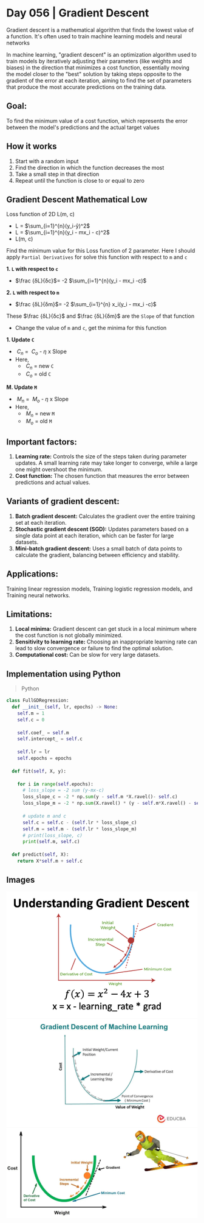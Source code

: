 # Day 056 | Gradient Descent 
Gradient descent is a mathematical algorithm that finds the lowest value of a function. It's often used to train machine learning models and neural networks

In machine learning, "gradient descent" is an optimization algorithm used to train models by iteratively adjusting their parameters (like weights and biases) in the direction that minimizes a cost function, essentially moving the model closer to the "best" solution by taking steps opposite to the gradient of the error at each iteration, aiming to find the set of parameters that produce the most accurate predictions on the training data.

## Goal:
To find the minimum value of a cost function, which represents the error between the model's predictions and the actual target values

## How it works 
1. Start with a random input
2. Find the direction in which the function decreases the most
3. Take a small step in that direction
4. Repeat until the function is close to or equal to zero
 

## Gradient Descent Mathematical Low
Loss function of 2D L(m, c)<br>
- L = $\sum_{i=1}^{n}(y_i-ŷ)^2$
- L = $\sum_{i=1}^{n}(y_i - mx_i - c)^2$
- L(m, c)

Find the minimum value for this Loss function of 2 parameter. 
Here I should apply `Partial Derivatives` for solve this function with respect to `m` and `c`

**1. `L` with respect to `c`**
- $\frac {δL}{δc}$= -2 $\sum_{i=1}^{n}(y_i - mx_i -c)$

**2. `L` with respect to `m`**
- $\frac {δL}{δm}$= -2 $\sum_{i=1}^{n} x_i(y_i - mx_i -c)$

These $\frac {δL}{δc}$ and $\frac {δL}{δm}$ are the `Slope` of that function
- Change the value of `m` and `c`, get the minima for this function

**1. Update `C`**
- $\ C_n$ = $\ C_o$ - $\eta$ x Slope
- Here,
  - $\ C_n$ = new `C`
  - $\ C_o$ = old `C`

**M. Update `M`**
- $\ M_n$ = $\ M_o$ - $\eta$ x Slope
- Here,
  - $\ M_n$ = new `M`
  - $\ M_o$ = old `M`


## Important factors:
1. **Learning rate:** Controls the size of the steps taken during parameter updates. A small learning rate may take longer to converge, while a large one might overshoot the minimum. 
2. **Cost function:** The chosen function that measures the error between predictions and actual values. 

## Variants of gradient descent:
1. **Batch gradient descent:** Calculates the gradient over the entire training set at each iteration. 
2. **Stochastic gradient descent (SGD):** Updates parameters based on a single data point at each iteration, which can be faster for large datasets. 
3. **Mini-batch gradient descent:** Uses a small batch of data points to calculate the gradient, balancing between efficiency and stability. 

## Applications:
Training linear regression models, Training logistic regression models, and Training neural networks. 

## Limitations:
1. **Local minima:** Gradient descent can get stuck in a local minimum where the cost function is not globally minimized. 
2. **Sensitivity to learning rate:** Choosing an inappropriate learning rate can lead to slow convergence or failure to find the optimal solution. 
3. **Computational cost:** Can be slow for very large datasets.

## Implementation using Python
>Python

```Python
class FullGDRegression:
  def __init__(self, lr, epochs) -> None:
    self.m = 1
    self.c = 0

    self.coef_ = self.m
    self.intercept_ = self.c

    self.lr = lr
    self.epochs = epochs

  def fit(self, X, y):

    for i in range(self.epochs):
      # loss_slope = -2 sum (y-mx-c)
      loss_slope_c = -2 * np.sum(y - self.m *X.ravel()- self.c)
      loss_slope_m = -2 * np.sum(X.ravel() * (y - self.m*X.ravel() - self.c))

      # update m and c
      self.c = self.c - (self.lr * loss_slope_c)
      self.m = self.m - (self.lr * loss_slope_m)
      # print(loss_slope, c)
      print(self.m, self.c)

  def predict(self, X):
    return X*self.m + self.c
```

## Images
![image](assets/1.png)
![image](assets/2.webp)
![image](assets/3.jpg)
